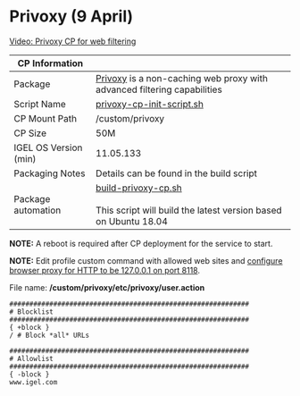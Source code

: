 # Privoxy (9 April)

[Video: Privoxy CP for web filtering](https://github.com/IGEL-Community/IGEL-Custom-Partitions/blob/master/utils/videos/220409-Privoxy-CP.mp4?raw=true)

|  CP Information |            |
|-----------------|------------|
| Package | [Privoxy](https://www.privoxy.org/) is a non-caching web proxy with advanced filtering capabilities |
| Script Name | [privoxy-cp-init-script.sh](build/privoxy-cp-init-script.sh) |
| CP Mount Path | /custom/privoxy |
| CP Size | 50M |
| IGEL OS Version (min) | 11.05.133 |
| Packaging Notes | Details can be found in the build script |
| Package automation | [build-privoxy-cp.sh](build/build-privoxy-cp.sh) <br /><br /> This script will build the latest version based on Ubuntu 18.04 |

**NOTE:** A reboot is required after CP deployment for the service to start.

**NOTE:** Edit profile custom command with allowed web sites and [configure browser proxy for HTTP to be 127.0.0.1 on port 8118](https://kb.igel.com/igelos-11.07/en/proxy-57334636.html).

File name: **/custom/privoxy/etc/privoxy/user.action**

```
############################################################
# Blocklist
############################################################
{ +block }
/ # Block *all* URLs

############################################################
# Allowlist
############################################################
{ -block }
www.igel.com
  ```
